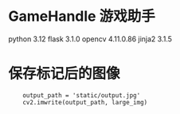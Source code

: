 # GameHandle 游戏助手

python 3.12
flask 3.1.0
opencv 4.11.0.86
jinja2 3.1.5


 # 保存标记后的图像
        output_path = 'static/output.jpg'
        cv2.imwrite(output_path, large_img)